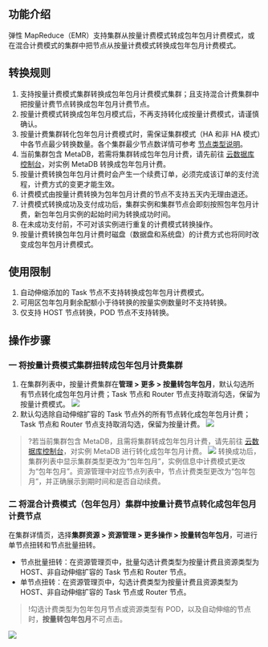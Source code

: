 ## 功能介绍
弹性 MapReduce（EMR）支持集群从按量计费模式转成包年包月计费模式，或在混合计费模式的集群中把节点从按量计费模式转换成包年包月计费模式。

## 转换规则
1. 支持按量计费模式集群转换成包年包月计费模式集群；且支持混合计费集群中把按量计费节点转换成包年包月计费节点。
2. 按量计费模式转换成包年包月模式后，不再支持转化成按量计费模式，请谨慎确认。
3. 按量计费集群转化包年包月计费模式时，需保证集群模式（HA 和非 HA 模式）中各节点最少转换数量。各个集群最少节点数详情可参考 [节点类型说明](https://cloud.tencent.com/document/product/589/14624)。
4. 当前集群包含 MetaDB，若需将集群转成包年包月计费，请先前往 [云数据库控制台](https://console.cloud.tencent.com/cdb)，对实例 MetaDB 转换成包年包月计费。
5. 按量计费转换包年包月计费时会产生一个续费订单，必须完成该订单的支付流程，计费方式的变更才能生效。
6. 计费模式由按量计费转换为包年包月计费的节点不支持五天内无理由退还。
7. 计费模式转换成功及支付成功后，集群实例和集群节点会即刻按照包年包月计费，新包年包月实例的起始时间为转换成功时间。
8. 在未成功支付前，不可对该实例进行重复的计费模式转换操作。
9. 按量计费转换包年包月计费时磁盘（数据盘和系统盘）的计费方式也将同时改变成包年包月计费模式。

## 使用限制
1. 自动伸缩添加的 Task 节点不支持转换成包年包月计费模式。
2. 可用区包年包月剩余配额小于待转换的按量实例数量时不支持转换。
3. 仅支持 HOST 节点转换，POD 节点不支持转换。

## 操作步骤
### 一 将按量计费模式集群扭转成包年包月计费集群
1. 在集群列表中，按量计费集群在**管理 > 更多 > 按量转包年包月**，默认勾选所有节点转化成包年包月计费；Task 节点和 Router 节点支持取消勾选，保留为按量计费模式。
 ![](https://qcloudimg.tencent-cloud.cn/raw/eab3479a3914f181324c58799e8fb0e6.png)
2. 默认勾选除自动伸缩扩容的 Task 节点外的所有节点转化成包年包月计费；Task 节点和 Router 节点支持取消勾选，保留为按量计费。
 ![](https://qcloudimg.tencent-cloud.cn/raw/8223259fd806c6858d022ed072562a0c.png)
 
>?若当前集群包含 MetaDB，且需将集群转成包年包月计费，请先前往 [云数据库控制台](https://console.cloud.tencent.com/cdb)，对实例 MetaDB 进行转化成包年包月计费。
 ![](https://qcloudimg.tencent-cloud.cn/raw/3180282ecc6227dcc556e61ec82a1057.png)
转换成功后，集群列表中显示集群类型更改为“包年包月”，实例信息中计费模式更改为“包年包月”。资源管理中对应节点列表中，节点计费类型更改为“包年包月”，并正确展示到期时间和是否自动续费。

### 二 将混合计费模式（包年包月）集群中按量计费节点转化成包年包月计费节点
在集群详情页，选择**集群资源 > 资源管理 > 更多操作 > 按量转包年包月**，可进行单节点扭转和节点批量扭转。
- 节点批量扭转：在资源管理页中，批量勾选计费类型为按量计费且资源类型为 HOST、非自动伸缩扩容的 Task 节点和 Router 节点。
- 单节点扭转：在资源管理页中，勾选计费类型为按量计费且资源类型为 HOST、非自动伸缩扩容的 Task 节点或 Router 节点。

>!勾选计费类型为包年包月节点或资源类型有 POD，以及自动伸缩的节点时，**按量转包年包月**不可点击。
>
 ![](https://qcloudimg.tencent-cloud.cn/raw/fc40715ec8f53e6027cd0d90c469f7a6.png)
 

